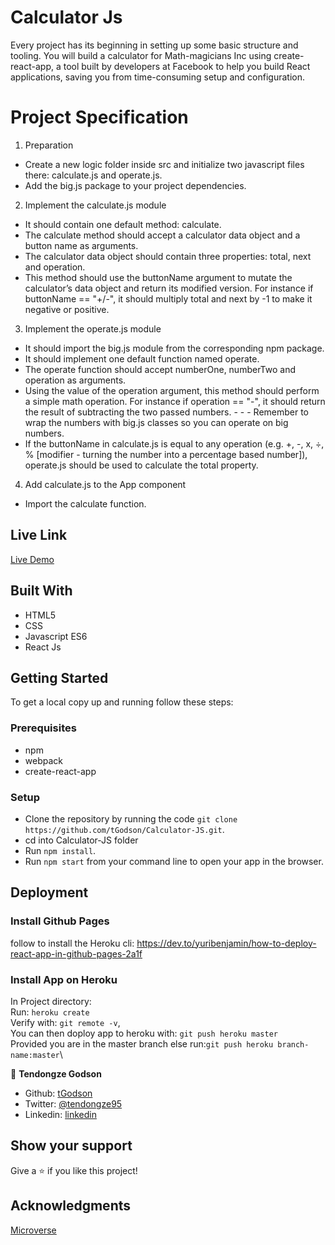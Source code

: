 # Calculator Js

Every project has its beginning in setting up some basic structure and tooling. You will build a calculator for Math-magicians Inc using create-react-app, a tool built by developers at Facebook to help you build React applications, saving you from time-consuming setup and configuration.

# Project Specification

1. Preparation
- Create a new logic folder inside src and initialize two javascript files there: calculate.js and operate.js.
- Add the big.js package to your project dependencies.
2. Implement the calculate.js module
- It should contain one default method: calculate.
- The calculate method should accept a calculator data object and a button name as arguments.
- The calculator data object should contain three properties: total, next and operation.
- This method should use the buttonName argument to mutate the calculator’s data object and return its modified version. For instance if buttonName == "+/-", it should multiply total and next by -1 to make it negative or positive.
3. Implement the operate.js module
- It should import the big.js module from the corresponding npm package.
- It should implement one default function named operate.
- The operate function should accept numberOne, numberTwo and operation as arguments.
- Using the value of the operation argument, this method should perform a simple math operation. For instance if operation == "-", it should return the result of subtracting the two passed numbers. - - - Remember to wrap the numbers with big.js classes so you can operate on big numbers.
- If the buttonName in calculate.js is equal to any operation (e.g. +, -, x, ÷, % [modifier - turning the number into a percentage based number]), operate.js should be used to calculate the total property.
4. Add calculate.js to the App component
- Import the calculate function.

## Live Link

[Live Demo](https://hidden-headland-79447.herokuapp.com/)

## Built With

- HTML5
- CSS
- Javascript ES6
- React Js

## Getting Started

To get a local copy up and running follow these steps:

### Prerequisites

- npm
- webpack
- create-react-app

### Setup

- Clone the repository by running the code `git clone https://github.com/tGodson/Calculator-JS.git`.
- cd into Calculator-JS folder
- Run `npm install`.
- Run `npm start` from your command line to open your app in the browser.

## Deployment

### Install Github Pages

follow to install the Heroku cli: https://dev.to/yuribenjamin/how-to-deploy-react-app-in-github-pages-2a1f

### Install App on Heroku

In Project directory:\
Run: `heroku create`\
Verify with: `git remote -v`,\
You can then doploy app to heroku with: `git push heroku master`\
Provided you are in the master branch else run:`git push heroku branch-name:master`\

👤 **Tendongze Godson**

- Github: [tGodson](https://github.com/tGodson)
- Twitter: [@tendongze95](https://twitter.com/tendongze95)
- Linkedin: [linkedin](https://www.linkedin.com/in/tendongzegodson)

## Show your support

Give a ⭐️ if you like this project!

## Acknowledgments

[Microverse](www.microverse.org)
